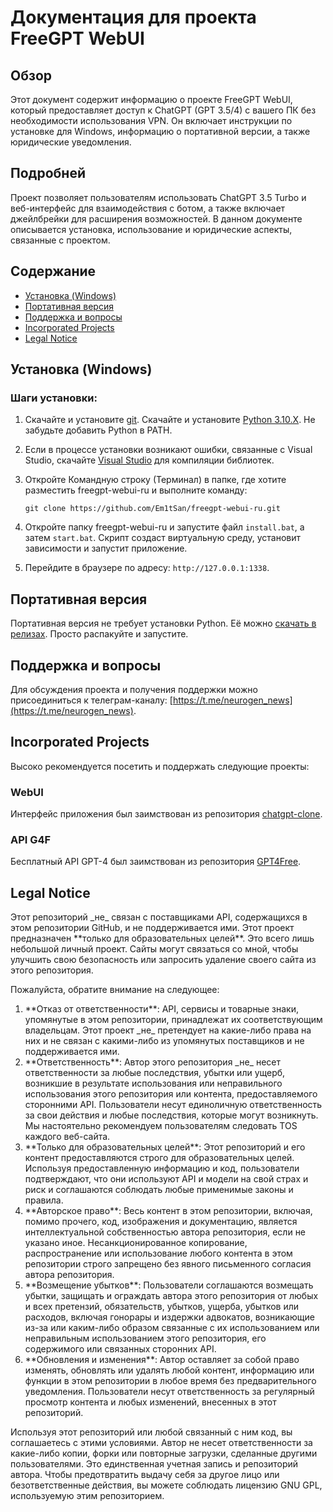 # Документация для проекта FreeGPT WebUI

## Обзор

Этот документ содержит информацию о проекте FreeGPT WebUI, который предоставляет доступ к ChatGPT (GPT 3.5/4) с вашего ПК без необходимости использования VPN. Он включает инструкции по установке для Windows, информацию о портативной версии, а также юридические уведомления.

## Подробней

Проект позволяет пользователям использовать ChatGPT 3.5 Turbo и веб-интерфейс для взаимодействия с ботом, а также включает джейлбрейки для расширения возможностей. В данном документе описывается установка, использование и юридические аспекты, связанные с проектом.

## Содержание

- [Установка (Windows)](#установка-windows)
- [Портативная версия](#портативная-версия)
- [Поддержка и вопросы](#поддержка-и-вопросы)
- [Incorporated Projects](#incorporated-projects)
- [Legal Notice](#legal-notice)

## Установка (Windows)

### Шаги установки:

1.  Скачайте и установите [git](https://git-scm.com/download/win). Скачайте и установите [Python 3.10.X](https://www.python.org/downloads/). Не забудьте добавить Python в PATH.
2.  Если в процессе установки возникают ошибки, связанные с Visual Studio, скачайте [Visual Studio](https://visualstudio.microsoft.com/ru/downloads/) для компиляции библиотек.
3.  Откройте Командную строку (Терминал) в папке, где хотите разместить freegpt-webui-ru и выполните команду:

    ```
    git clone https://github.com/Em1tSan/freegpt-webui-ru.git
    ```

4.  Откройте папку freegpt-webui-ru и запустите файл `install.bat`, а затем `start.bat`. Скрипт создаст виртуальную среду, установит зависимости и запустит приложение.
5.  Перейдите в браузере по адресу: `http://127.0.0.1:1338`.

## Портативная версия

Портативная версия не требует установки Python. Её можно [скачать в релизах](https://github.com/Em1tSan/freegpt-webui-ru/releases). Просто распакуйте и запустите.

## Поддержка и вопросы

Для обсуждения проекта и получения поддержки можно присоединиться к телеграм-каналу: [https://t.me/neurogen_news](https://t.me/neurogen_news).

## Incorporated Projects

Высоко рекомендуется посетить и поддержать следующие проекты:

### WebUI

Интерфейс приложения был заимствован из репозитория [chatgpt-clone](https://github.com/xtekky/chatgpt-clone).

### API G4F

Бесплатный API GPT-4 был заимствован из репозитория [GPT4Free](https://github.com/xtekky/gpt4free).

## Legal Notice

Этот репозиторий \_не\_ связан с поставщиками API, содержащихся в этом репозитории GitHub, и не поддерживается ими. Этот проект предназначен \*\*только для образовательных целей\*\*. Это всего лишь небольшой личный проект. Сайты могут связаться со мной, чтобы улучшить свою безопасность или запросить удаление своего сайта из этого репозитория.

Пожалуйста, обратите внимание на следующее:

1.  \*\*Отказ от ответственности\*\*: API, сервисы и товарные знаки, упомянутые в этом репозитории, принадлежат их соответствующим владельцам. Этот проект \_не\_ претендует на какие-либо права на них и не связан с какими-либо из упомянутых поставщиков и не поддерживается ими.
2.  \*\*Ответственность\*\*: Автор этого репозитория \_не\_ несет ответственности за любые последствия, убытки или ущерб, возникшие в результате использования или неправильного использования этого репозитория или контента, предоставляемого сторонними API. Пользователи несут единоличную ответственность за свои действия и любые последствия, которые могут возникнуть. Мы настоятельно рекомендуем пользователям следовать TOS каждого веб-сайта.
3.  \*\*Только для образовательных целей\*\*: Этот репозиторий и его контент предоставляются строго для образовательных целей. Используя предоставленную информацию и код, пользователи подтверждают, что они используют API и модели на свой страх и риск и соглашаются соблюдать любые применимые законы и правила.
4.  \*\*Авторское право\*\*: Весь контент в этом репозитории, включая, помимо прочего, код, изображения и документацию, является интеллектуальной собственностью автора репозитория, если не указано иное. Несанкционированное копирование, распространение или использование любого контента в этом репозитории строго запрещено без явного письменного согласия автора репозитория.
5.  \*\*Возмещение убытков\*\*: Пользователи соглашаются возмещать убытки, защищать и ограждать автора этого репозитория от любых и всех претензий, обязательств, убытков, ущерба, убытков или расходов, включая гонорары и издержки адвокатов, возникающие из-за или каким-либо образом связанные с их использованием или неправильным использованием этого репозитория, его содержимого или связанных сторонних API.
6.  \*\*Обновления и изменения\*\*: Автор оставляет за собой право изменять, обновлять или удалять любой контент, информацию или функции в этом репозитории в любое время без предварительного уведомления. Пользователи несут ответственность за регулярный просмотр контента и любых изменений, внесенных в этот репозиторий.

Используя этот репозиторий или любой связанный с ним код, вы соглашаетесь с этими условиями. Автор не несет ответственности за какие-либо копии, форки или повторные загрузки, сделанные другими пользователями. Это единственная учетная запись и репозиторий автора. Чтобы предотвратить выдачу себя за другое лицо или безответственные действия, вы можете соблюдать лицензию GNU GPL, используемую этим репозиторием.
